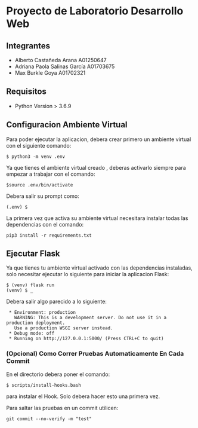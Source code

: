 # Proyecto de Laboratorio Desarrollo Web

## Integrantes
* Alberto Castañeda Arana A01250647
* Adriana Paola Salinas García A01703675
* Max Burkle Goya A01702321

## Requisitos
  * Python Version > 3.6.9

## Configuracion Ambiente Virtual
Para poder ejecutar la aplicacion, debera crear primero un ambiente virtual con el siguiente comando:

```
$ python3 -m venv .env
```

Ya que tienes el ambiente virtual creado , deberas activarlo siempre para empezar a trabajar con el comando: 

```
$source .env/bin/activate
```

Debera salir su prompt como:
```
(.env) $ 
```

La primera vez que activa su ambiente virtual necesitara instalar todas las dependencias con el comando:
```
pip3 install -r requirements.txt
```


## Ejecutar Flask

Ya que tienes tu ambiente virtual activado con las dependencias instaladas, solo necesitar ejecutar lo siguiente para iniciar la aplicacion Flask:
```
$ (venv) flask run
(venv) $ _
```

Debera salir algo parecido a lo siguiente:
```
 * Environment: production
   WARNING: This is a development server. Do not use it in a production deployment.
   Use a production WSGI server instead.
 * Debug mode: off
 * Running on http://127.0.0.1:5000/ (Press CTRL+C to quit)
```

### (Opcional) Como Correr Pruebas Automaticamente En Cada Commit 
En el directorio debera poner el comando:
```
$ scripts/install-hooks.bash
```
para instalar el Hook. Solo debera hacer esto una primera vez.

Para saltar las pruebas en un commit utilicen:
```
git commit --no-verify -m "test"
```